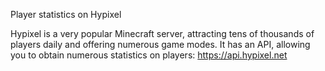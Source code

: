 Player statistics on Hypixel

Hypixel is a very popular Minecraft server, attracting tens of thousands of players daily and offering numerous game modes. It has an API, allowing you to obtain numerous statistics on players: https://api.hypixel.net
